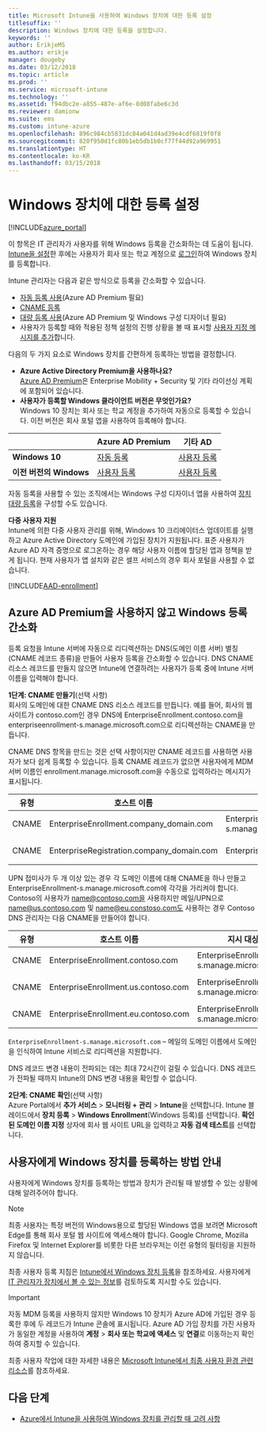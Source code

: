 ```yaml
---
title: Microsoft Intune을 사용하여 Windows 장치에 대한 등록 설정
titlesuffix: ''
description: Windows 장치에 대한 등록을 설정합니다.
keywords: ''
author: ErikjeMS
ms.author: erikje
manager: dougeby
ms.date: 03/12/2018
ms.topic: article
ms.prod: ''
ms.service: microsoft-intune
ms.technology: ''
ms.assetid: f94dbc2e-a855-487e-af6e-8d08fabe6c3d
ms.reviewer: damionw
ms.suite: ems
ms.custom: intune-azure
ms.openlocfilehash: 896c984cb5831dc84a041d4ad39e4cdf6819f0f8
ms.sourcegitcommit: 820f950d1fc80b1eb5db1b0cf77f44d92a969951
ms.translationtype: HT
ms.contentlocale: ko-KR
ms.lasthandoff: 03/15/2018
---
```

# <a name="set-up-enrollment-for-windows-devices"></a>Windows 장치에 대한 등록 설정

[!INCLUDE[azure_portal](./includes/azure_portal.md)]

이 항목은 IT 관리자가 사용자를 위해 Windows 등록을 간소화하는 데 도움이 됩니다. [Intune을 설정](setup-steps.md)한 후에는 사용자가 회사 또는 학교 계정으로 [로그인](https://docs.microsoft.com/intune-user-help/enroll-your-device-in-intune-windows)하여 Windows 장치를 등록합니다.  

Intune 관리자는 다음과 같은 방식으로 등록을 간소화할 수 있습니다.
- [자동 등록 사용](#enable-windows-10-automatic-enrollment)(Azure AD Premium 필요)
- [CNAME 등록](#simplify-windows-enrollment-without-azure-ad-premium)
- [대량 등록 사용](windows-bulk-enroll.md)(Azure AD Premium 및 Windows 구성 디자이너 필요)
- 사용자가 등록할 때와 적용된 정책 설정의 진행 상황을 볼 때 표시할 [사용자 지정 메시지를 추가](windows-enrollment-status.md)합니다.

다음의 두 가지 요소로 Windows 장치를 간편하게 등록하는 방법을 결정합니다.

- **Azure Active Directory Premium을 사용하나요?** <br>[Azure AD Premium](https://docs.microsoft.com/azure/active-directory/active-directory-get-started-premium)은 Enterprise Mobility + Security 및 기타 라이선싱 계획에 포함되어 있습니다.
- **사용자가 등록할 Windows 클라이언트 버전은 무엇인가요?** <br>Windows 10 장치는 회사 또는 학교 계정을 추가하여 자동으로 등록할 수 있습니다. 이전 버전은 회사 포털 앱을 사용하여 등록해야 합니다.

||**Azure AD Premium**|**기타 AD** |
|----------|---------------|---------------|  
|**Windows 10**|[자동 등록](#enable-windows-10-automatic-enrollment) |[사용자 등록](#enable-windows-enrollment-without-azure-ad-premium)|
|**이전 버전의 Windows**|[사용자 등록](#enable-windows-enrollment-without-azure-ad-premium)|[사용자 등록](#enable-windows-enrollment-without-azure-ad-premium)|

자동 등록을 사용할 수 있는 조직에서는 Windows 구성 디자이너 앱을 사용하여 [장치 대량 등록](windows-bulk-enroll.md)을 구성할 수도 있습니다.

**다중 사용자 지원**<br>
Intune에 의한 다중 사용자 관리를 위해, Windows 10 크리에이터스 업데이트를 실행하고 Azure Active Directory 도메인에 가입된 장치가 지원됩니다. 표준 사용자가 Azure AD 자격 증명으로 로그온하는 경우 해당 사용자 이름에 할당된 앱과 정책을 받게 됩니다. 현재 사용자가 앱 설치와 같은 셀프 서비스의 경우 회사 포털을 사용할 수 없습니다.

[!INCLUDE[AAD-enrollment](./includes/win10-automatic-enrollment-aad.md)]

## <a name="simplify-windows-enrollment-without-azure-ad-premium"></a>Azure AD Premium을 사용하지 않고 Windows 등록 간소화
등록 요청을 Intune 서버에 자동으로 리디렉션하는 DNS(도메인 이름 서버) 별칭(CNAME 레코드 종류)을 만들어 사용자 등록을 간소화할 수 있습니다. DNS CNAME 리소스 레코드를 만들지 않으면 Intune에 연결하려는 사용자가 등록 중에 Intune 서버 이름을 입력해야 합니다.

**1단계: CNAME 만들기**(선택 사항)<br>
회사의 도메인에 대한 CNAME DNS 리소스 레코드를 만듭니다. 예를 들어, 회사의 웹 사이트가 contoso.com인 경우 DNS에 EnterpriseEnrollment.contoso.com을 enterpriseenrollment-s.manage.microsoft.com으로 리디렉션하는 CNAME을 만듭니다.

CNAME DNS 항목을 만드는 것은 선택 사항이지만 CNAME 레코드를 사용하면 사용자가 보다 쉽게 등록할 수 있습니다. 등록 CNAME 레코드가 없으면 사용자에게 MDM 서버 이름인 enrollment.manage.microsoft.com을 수동으로 입력하라는 메시지가 표시됩니다.

|유형|호스트 이름|지시 대상|TTL|
|----------|---------------|---------------|---|
|CNAME|EnterpriseEnrollment.company_domain.com|EnterpriseEnrollment-s.manage.microsoft.com| 1시간|
|CNAME|EnterpriseRegistration.company_domain.com|EnterpriseRegistration.windows.net|1시간|

UPN 접미사가 두 개 이상 있는 경우 각 도메인 이름에 대해 CNAME을 하나 만들고 EnterpriseEnrollment-s.manage.microsoft.com에 각각을 가리켜야 합니다. Contoso의 사용자가 name@contoso.com을 사용하지만 메일/UPN으로 name@us.contoso.com 및 name@eu.constoso.com도 사용하는 경우 Contoso DNS 관리자는 다음 CNAME을 만들어야 합니다.

|유형|호스트 이름|지시 대상|TTL|  
|----------|---------------|---------------|---|
|CNAME|EnterpriseEnrollment.contoso.com|EnterpriseEnrollment-s.manage.microsoft.com|1시간|
|CNAME|EnterpriseEnrollment.us.contoso.com|EnterpriseEnrollment-s.manage.microsoft.com|1시간|
|CNAME|EnterpriseEnrollment.eu.contoso.com|EnterpriseEnrollment-s.manage.microsoft.com| 1시간|

`EnterpriseEnrollment-s.manage.microsoft.com` – 메일의 도메인 이름에서 도메인을 인식하여 Intune 서비스로 리디렉션을 지원합니다.

DNS 레코드 변경 내용이 전파되는 데는 최대 72시간이 걸릴 수 있습니다. DNS 레코드가 전파될 때까지 Intune의 DNS 변경 내용을 확인할 수 없습니다.

**2단계: CNAME 확인**(선택 사항)<br>
Azure Portal에서 **추가 서비스** > **모니터링 + 관리** > **Intune**을 선택합니다. Intune 블레이드에서 **장치 등록** > **Windows Enrollment**(Windows 등록)를 선택합니다. **확인된 도메인 이름 지정** 상자에 회사 웹 사이트 URL을 입력하고 **자동 검색 테스트**를 선택합니다.

## <a name="tell-users-how-to-enroll-windows-devices"></a>사용자에게 Windows 장치를 등록하는 방법 안내
사용자에게 Windows 장치를 등록하는 방법과 장치가 관리될 때 발생할 수 있는 상황에 대해 알려주어야 합니다.

> [!NOTE]
> 최종 사용자는 특정 버전의 Windows용으로 할당된 Windows 앱을 보려면 Microsoft Edge를 통해 회사 포털 웹 사이트에 액세스해야 합니다. Google Chrome, Mozilla Firefox 및 Internet Explorer를 비롯한 다른 브라우저는 이런 유형의 필터링을 지원하지 않습니다.

최종 사용자 등록 지침은 [Intune에서 Windows 장치 등록](https://docs.microsoft.com/intune-user-help/enroll-your-device-in-intune-windows)을 참조하세요. 사용자에게 [IT 관리자가 장치에서 볼 수 있는 정보](https://docs.microsoft.com/intune-user-help/what-can-your-it-administrator-see-when-you-enroll-your-device-in-intune-windows)를 검토하도록 지시할 수도 있습니다.

>[!IMPORTANT]
> 자동 MDM 등록을 사용하지 않지만 Windows 10 장치가 Azure AD에 가입된 경우 등록한 후에 두 레코드가 Intune 콘솔에 표시됩니다. Azure AD 가입 장치를 가진 사용자가 동일한 계정을 사용하여 **계정** > **회사 또는 학교에 액세스** 및 **연결**로 이동하는지 확인하여 중지할 수 있습니다. 

최종 사용자 작업에 대한 자세한 내용은 [Microsoft Intune에서 최종 사용자 환경 관련 리소스](end-user-educate.md)를 참조하세요.

## <a name="next-steps"></a>다음 단계

- [Azure에서 Intune을 사용하여 Windows 장치를 관리할 때 고려 사항](/intune-classic/deploy-use/intune-on-azure)
